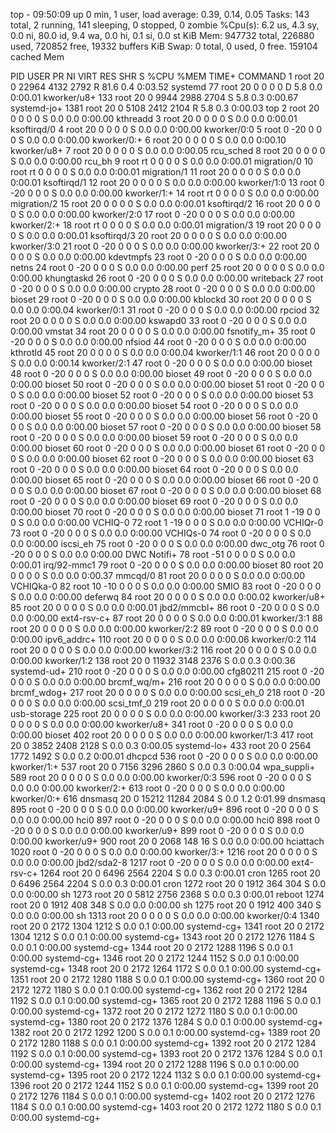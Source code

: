top - 09:50:09 up 0 min,  1 user,  load average: 0.39, 0.14, 0.05
Tasks: 143 total,   2 running, 141 sleeping,   0 stopped,   0 zombie
%Cpu(s):  6.2 us,  4.3 sy,  0.0 ni, 80.0 id,  9.4 wa,  0.0 hi,  0.1 si,  0.0 st
KiB Mem:    947732 total,   226880 used,   720852 free,    19332 buffers
KiB Swap:        0 total,        0 used,        0 free.   159104 cached Mem

  PID USER      PR  NI    VIRT    RES    SHR S  %CPU %MEM     TIME+ COMMAND
    1 root      20   0   22964   4132   2792 R  81.6  0.4   0:03.52 systemd
   77 root      20   0       0      0      0 D   5.8  0.0   0:00.01 kworker/u8+
  133 root      20   0    9944   2988   2704 S   5.8  0.3   0:00.67 systemd-jo+
 1381 root      20   0    5108   2412   2104 R   5.8  0.3   0:00.03 top
    2 root      20   0       0      0      0 S   0.0  0.0   0:00.00 kthreadd
    3 root      20   0       0      0      0 S   0.0  0.0   0:00.01 ksoftirqd/0
    4 root      20   0       0      0      0 S   0.0  0.0   0:00.00 kworker/0:0
    5 root       0 -20       0      0      0 S   0.0  0.0   0:00.00 kworker/0:+
    6 root      20   0       0      0      0 S   0.0  0.0   0:00.10 kworker/u8+
    7 root      20   0       0      0      0 S   0.0  0.0   0:00.05 rcu_sched
    8 root      20   0       0      0      0 S   0.0  0.0   0:00.00 rcu_bh
    9 root      rt   0       0      0      0 S   0.0  0.0   0:00.01 migration/0
   10 root      rt   0       0      0      0 S   0.0  0.0   0:00.01 migration/1
   11 root      20   0       0      0      0 S   0.0  0.0   0:00.01 ksoftirqd/1
   12 root      20   0       0      0      0 S   0.0  0.0   0:00.00 kworker/1:0
   13 root       0 -20       0      0      0 S   0.0  0.0   0:00.00 kworker/1:+
   14 root      rt   0       0      0      0 S   0.0  0.0   0:00.00 migration/2
   15 root      20   0       0      0      0 S   0.0  0.0   0:00.01 ksoftirqd/2
   16 root      20   0       0      0      0 S   0.0  0.0   0:00.00 kworker/2:0
   17 root       0 -20       0      0      0 S   0.0  0.0   0:00.00 kworker/2:+
   18 root      rt   0       0      0      0 S   0.0  0.0   0:00.01 migration/3
   19 root      20   0       0      0      0 S   0.0  0.0   0:00.01 ksoftirqd/3
   20 root      20   0       0      0      0 S   0.0  0.0   0:00.00 kworker/3:0
   21 root       0 -20       0      0      0 S   0.0  0.0   0:00.00 kworker/3:+
   22 root      20   0       0      0      0 S   0.0  0.0   0:00.00 kdevtmpfs
   23 root       0 -20       0      0      0 S   0.0  0.0   0:00.00 netns
   24 root       0 -20       0      0      0 S   0.0  0.0   0:00.00 perf
   25 root      20   0       0      0      0 S   0.0  0.0   0:00.00 khungtaskd
   26 root       0 -20       0      0      0 S   0.0  0.0   0:00.00 writeback
   27 root       0 -20       0      0      0 S   0.0  0.0   0:00.00 crypto
   28 root       0 -20       0      0      0 S   0.0  0.0   0:00.00 bioset
   29 root       0 -20       0      0      0 S   0.0  0.0   0:00.00 kblockd
   30 root      20   0       0      0      0 S   0.0  0.0   0:00.04 kworker/0:1
   31 root       0 -20       0      0      0 S   0.0  0.0   0:00.00 rpciod
   32 root      20   0       0      0      0 S   0.0  0.0   0:00.00 kswapd0
   33 root       0 -20       0      0      0 S   0.0  0.0   0:00.00 vmstat
   34 root      20   0       0      0      0 S   0.0  0.0   0:00.00 fsnotify_m+
   35 root       0 -20       0      0      0 S   0.0  0.0   0:00.00 nfsiod
   44 root       0 -20       0      0      0 S   0.0  0.0   0:00.00 kthrotld
   45 root      20   0       0      0      0 S   0.0  0.0   0:00.04 kworker/1:1
   46 root      20   0       0      0      0 S   0.0  0.0   0:00.14 kworker/2:1
   47 root       0 -20       0      0      0 S   0.0  0.0   0:00.00 bioset
   48 root       0 -20       0      0      0 S   0.0  0.0   0:00.00 bioset
   49 root       0 -20       0      0      0 S   0.0  0.0   0:00.00 bioset
   50 root       0 -20       0      0      0 S   0.0  0.0   0:00.00 bioset
   51 root       0 -20       0      0      0 S   0.0  0.0   0:00.00 bioset
   52 root       0 -20       0      0      0 S   0.0  0.0   0:00.00 bioset
   53 root       0 -20       0      0      0 S   0.0  0.0   0:00.00 bioset
   54 root       0 -20       0      0      0 S   0.0  0.0   0:00.00 bioset
   55 root       0 -20       0      0      0 S   0.0  0.0   0:00.00 bioset
   56 root       0 -20       0      0      0 S   0.0  0.0   0:00.00 bioset
   57 root       0 -20       0      0      0 S   0.0  0.0   0:00.00 bioset
   58 root       0 -20       0      0      0 S   0.0  0.0   0:00.00 bioset
   59 root       0 -20       0      0      0 S   0.0  0.0   0:00.00 bioset
   60 root       0 -20       0      0      0 S   0.0  0.0   0:00.00 bioset
   61 root       0 -20       0      0      0 S   0.0  0.0   0:00.00 bioset
   62 root       0 -20       0      0      0 S   0.0  0.0   0:00.00 bioset
   63 root       0 -20       0      0      0 S   0.0  0.0   0:00.00 bioset
   64 root       0 -20       0      0      0 S   0.0  0.0   0:00.00 bioset
   65 root       0 -20       0      0      0 S   0.0  0.0   0:00.00 bioset
   66 root       0 -20       0      0      0 S   0.0  0.0   0:00.00 bioset
   67 root       0 -20       0      0      0 S   0.0  0.0   0:00.00 bioset
   68 root       0 -20       0      0      0 S   0.0  0.0   0:00.00 bioset
   69 root       0 -20       0      0      0 S   0.0  0.0   0:00.00 bioset
   70 root       0 -20       0      0      0 S   0.0  0.0   0:00.00 bioset
   71 root       1 -19       0      0      0 S   0.0  0.0   0:00.00 VCHIQ-0
   72 root       1 -19       0      0      0 S   0.0  0.0   0:00.00 VCHIQr-0
   73 root       0 -20       0      0      0 S   0.0  0.0   0:00.00 VCHIQs-0
   74 root       0 -20       0      0      0 S   0.0  0.0   0:00.00 iscsi_eh
   75 root       0 -20       0      0      0 S   0.0  0.0   0:00.00 dwc_otg
   76 root       0 -20       0      0      0 S   0.0  0.0   0:00.00 DWC Notifi+
   78 root     -51   0       0      0      0 S   0.0  0.0   0:00.01 irq/92-mmc1
   79 root       0 -20       0      0      0 S   0.0  0.0   0:00.00 bioset
   80 root      20   0       0      0      0 S   0.0  0.0   0:00.37 mmcqd/0
   81 root      20   0       0      0      0 S   0.0  0.0   0:00.00 VCHIQka-0
   82 root      10 -10       0      0      0 S   0.0  0.0   0:00.00 SMIO
   83 root       0 -20       0      0      0 S   0.0  0.0   0:00.00 deferwq
   84 root      20   0       0      0      0 S   0.0  0.0   0:00.02 kworker/u8+
   85 root      20   0       0      0      0 S   0.0  0.0   0:00.01 jbd2/mmcbl+
   86 root       0 -20       0      0      0 S   0.0  0.0   0:00.00 ext4-rsv-c+
   87 root      20   0       0      0      0 S   0.0  0.0   0:00.01 kworker/3:1
   88 root      20   0       0      0      0 S   0.0  0.0   0:00.00 kworker/2:2
   89 root       0 -20       0      0      0 S   0.0  0.0   0:00.00 ipv6_addrc+
  110 root      20   0       0      0      0 S   0.0  0.0   0:00.06 kworker/0:2
  114 root      20   0       0      0      0 S   0.0  0.0   0:00.00 kworker/3:2
  116 root      20   0       0      0      0 S   0.0  0.0   0:00.00 kworker/1:2
  138 root      20   0   11932   3148   2376 S   0.0  0.3   0:00.36 systemd-ud+
  210 root       0 -20       0      0      0 S   0.0  0.0   0:00.00 cfg80211
  215 root       0 -20       0      0      0 S   0.0  0.0   0:00.00 brcmf_wq/m+
  216 root      20   0       0      0      0 S   0.0  0.0   0:00.00 brcmf_wdog+
  217 root      20   0       0      0      0 S   0.0  0.0   0:00.00 scsi_eh_0
  218 root       0 -20       0      0      0 S   0.0  0.0   0:00.00 scsi_tmf_0
  219 root      20   0       0      0      0 S   0.0  0.0   0:00.01 usb-storage
  225 root      20   0       0      0      0 S   0.0  0.0   0:00.00 kworker/3:3
  233 root      20   0       0      0      0 S   0.0  0.0   0:00.00 kworker/u8+
  341 root       0 -20       0      0      0 S   0.0  0.0   0:00.00 bioset
  402 root      20   0       0      0      0 S   0.0  0.0   0:00.00 kworker/1:3
  417 root      20   0    3852   2408   2128 S   0.0  0.3   0:00.05 systemd-lo+
  433 root      20   0    2564   1772   1492 S   0.0  0.2   0:00.01 dhcpcd
  536 root       0 -20       0      0      0 S   0.0  0.0   0:00.00 kworker/1:+
  537 root      20   0    7156   3296   2860 S   0.0  0.3   0:00.04 wpa_suppli+
  589 root      20   0       0      0      0 S   0.0  0.0   0:00.00 kworker/0:3
  596 root       0 -20       0      0      0 S   0.0  0.0   0:00.00 kworker/2:+
  613 root       0 -20       0      0      0 S   0.0  0.0   0:00.00 kworker/0:+
  616 dnsmasq   20   0   15212  11284   2084 S   0.0  1.2   0:01.99 dnsmasq
  895 root       0 -20       0      0      0 S   0.0  0.0   0:00.00 kworker/u9+
  896 root       0 -20       0      0      0 S   0.0  0.0   0:00.00 hci0
  897 root       0 -20       0      0      0 S   0.0  0.0   0:00.00 hci0
  898 root       0 -20       0      0      0 S   0.0  0.0   0:00.00 kworker/u9+
  899 root       0 -20       0      0      0 S   0.0  0.0   0:00.00 kworker/u9+
  900 root      20   0    2068    148     16 S   0.0  0.0   0:00.00 hciattach
 1020 root       0 -20       0      0      0 S   0.0  0.0   0:00.00 kworker/3:+
 1216 root      20   0       0      0      0 S   0.0  0.0   0:00.00 jbd2/sda2-8
 1217 root       0 -20       0      0      0 S   0.0  0.0   0:00.00 ext4-rsv-c+
 1264 root      20   0    6496   2564   2204 S   0.0  0.3   0:00.01 cron
 1265 root      20   0    6496   2564   2204 S   0.0  0.3   0:00.01 cron
 1272 root      20   0    1912    364    304 S   0.0  0.0   0:00.00 sh
 1273 root      20   0    5812   2756   2368 S   0.0  0.3   0:00.01 reboot
 1274 root      20   0    1912    408    348 S   0.0  0.0   0:00.00 sh
 1275 root      20   0    1912    400    340 S   0.0  0.0   0:00.00 sh
 1313 root      20   0       0      0      0 S   0.0  0.0   0:00.00 kworker/0:4
 1340 root      20   0    2172   1304   1212 S   0.0  0.1   0:00.00 systemd-cg+
 1341 root      20   0    2172   1304   1212 S   0.0  0.1   0:00.00 systemd-cg+
 1343 root      20   0    2172   1276   1184 S   0.0  0.1   0:00.00 systemd-cg+
 1344 root      20   0    2172   1288   1196 S   0.0  0.1   0:00.00 systemd-cg+
 1346 root      20   0    2172   1244   1152 S   0.0  0.1   0:00.00 systemd-cg+
 1348 root      20   0    2172   1264   1172 S   0.0  0.1   0:00.00 systemd-cg+
 1351 root      20   0    2172   1280   1188 S   0.0  0.1   0:00.00 systemd-cg+
 1360 root      20   0    2172   1272   1180 S   0.0  0.1   0:00.00 systemd-cg+
 1362 root      20   0    2172   1284   1192 S   0.0  0.1   0:00.00 systemd-cg+
 1365 root      20   0    2172   1288   1196 S   0.0  0.1   0:00.00 systemd-cg+
 1372 root      20   0    2172   1272   1180 S   0.0  0.1   0:00.00 systemd-cg+
 1380 root      20   0    2172   1376   1284 S   0.0  0.1   0:00.00 systemd-cg+
 1382 root      20   0    2172   1292   1200 S   0.0  0.1   0:00.00 systemd-cg+
 1389 root      20   0    2172   1280   1188 S   0.0  0.1   0:00.00 systemd-cg+
 1392 root      20   0    2172   1284   1192 S   0.0  0.1   0:00.00 systemd-cg+
 1393 root      20   0    2172   1376   1284 S   0.0  0.1   0:00.00 systemd-cg+
 1394 root      20   0    2172   1288   1196 S   0.0  0.1   0:00.00 systemd-cg+
 1395 root      20   0    2172   1224   1132 S   0.0  0.1   0:00.00 systemd-cg+
 1396 root      20   0    2172   1244   1152 S   0.0  0.1   0:00.00 systemd-cg+
 1399 root      20   0    2172   1276   1184 S   0.0  0.1   0:00.00 systemd-cg+
 1402 root      20   0    2172   1276   1184 S   0.0  0.1   0:00.00 systemd-cg+
 1403 root      20   0    2172   1272   1180 S   0.0  0.1   0:00.00 systemd-cg+
